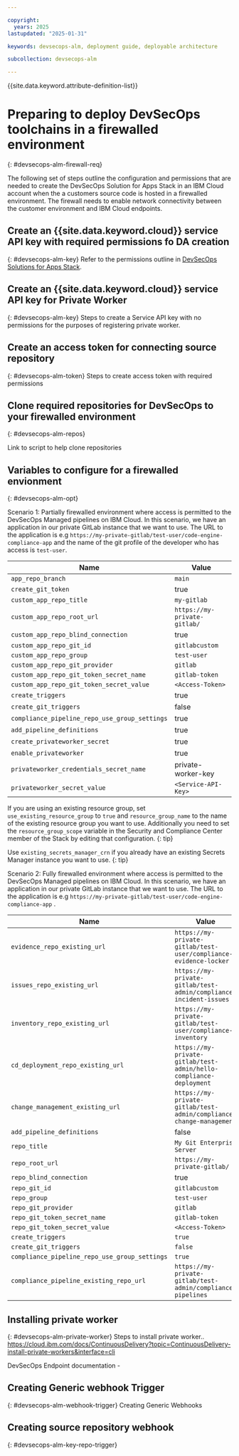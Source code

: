 ```yaml
---

copyright:
  years: 2025
lastupdated: "2025-01-31"

keywords: devsecops-alm, deployment guide, deployable architecture

subcollection: devsecops-alm

---
```


{{site.data.keyword.attribute-definition-list}}

# Preparing to deploy DevSecOps toolchains in a firewalled environment
{: #devsecops-alm-firewall-req}

The following set of steps outline the configuration and permissions that are needed to create the DevSecOps Solution for Apps Stack in an IBM Cloud account when the a customers source code is hosted in a firewalled environment. The firewall needs to enable network connectivity between the customer environment and IBM Cloud endpoints.  


## Create an {{site.data.keyword.cloud}} service API key with required permissions fo DA creation
{: #devsecops-alm-key}
Refer to the permissions outline in [DevSecOps Solutions for Apps Stack](/docs/devsecops-alm?topic=devsecops-alm-stack-prereqs).

## Create an {{site.data.keyword.cloud}} service API key for Private Worker
{: #devsecops-alm-key}
Steps to create a Service API key with no permissions for the purposes of registering private worker.

## Create an access token for connecting source repository
{: #devsecops-alm-token}
Steps to create access token with required permissions

## Clone required repositories for DevSecOps to your firewalled environment
{: #devsecops-alm-repos}

Link to script to help clone repositories

## Variables to configure for a firewalled envionment
{: #devsecops-alm-opt}

Scenario 1: Partially firewalled environment where access is permitted to the DevSecOps Managed pipelines on IBM Cloud. In this scenario, we have an application in our private GitLab instance that we want to use. The URL to the application is e.g `https://my-private-gitlab/test-user/code-engine-compliance-app` and the name of the git profile of the developer who has access is `test-user`. 



| Name | Value |
|------|-------------|
| `app_repo_branch` | `main` |
| `create_git_token` | true |
| `custom_app_repo_title` | `my-gitlab`| 
| `custom_app_repo_root_url` | `https://my-private-gitlab/` | 
| `custom_app_repo_blind_connection` | true | 
| `custom_app_repo_git_id` | `gitlabcustom` |
| `custom_app_repo_group` | `test-user` |
| `custom_app_repo_git_provider` | `gitlab` |
| `custom_app_repo_git_token_secret_name` | `gitlab-token` |
| `custom_app_repo_git_token_secret_value` | `<Access-Token>` |
| `create_triggers` | true |
| `create_git_triggers` | false |
| `compliance_pipeline_repo_use_group_settings` | true |
| `add_pipeline_definitions` | true |
| `create_privateworker_secret` | true |
| `enable_privateworker` | true |
| `privateworker_credentials_secret_name` | private-worker-key |
| `privateworker_secret_value` | `<Service-API-Key>` |

If you are using an existing resource group, set `use_existing_resource_group` to `true` and `resource_group_name` to the name of the existing resource group you want to use. Additionally you need to set the `resource_group_scope` variable in the Security and Compliance Center member of the Stack by editing that configuration.
{: tip}

Use `existing_secrets_manager_crn` if you already have an existing Secrets Manager instance you want to use.
{: tip}

Scenario 2: Fully firewalled environment where access is permitted to the DevSecOps Managed pipelines on IBM Cloud. In this scenario, we have an application in our private GitLab instance that we want to use. The URL to the application is e.g `https://my-private-gitlab/test-user/code-engine-compliance-app` . 

| Name | Value |
|------|-------------|
| `evidence_repo_existing_url` | `https://my-private-gitlab/test-user/compliance-evidence-locker` |
| `issues_repo_existing_url` | `https://my-private-gitlab/test-admin/compliance-incident-issues` |
| `inventory_repo_existing_url` | `https://my-private-gitlab/test-user/compliance-inventory` |
| `cd_deployment_repo_existing_url` | `https://my-private-gitlab/test-admin/hello-compliance-deployment` |
| `change_management_existing_url` | `https://my-private-gitlab/test-admin/compliance-change-management` |
| `add_pipeline_definitions` | false |
| `repo_title` | `My Git Enterprise Server`| 
| `repo_root_url` | `https://my-private-gitlab/` | 
| `repo_blind_connection` | true | 
| `repo_git_id` | `gitlabcustom` |
| `repo_group` | `test-user` |
| `repo_git_provider` | `gitlab` |
| `repo_git_token_secret_name` | `gitlab-token` |
| `repo_git_token_secret_value` | `<Access-Token>` |
| `create_triggers` | `true` |
| `create_git_triggers` | `false` |
| `compliance_pipeline_repo_use_group_settings` | `true` |
| `compliance_pipeline_existing_repo_url` | `https://my-private-gitlab/test-admin/compliance-pipelines` |


## Installing private worker
{: #devsecops-alm-private-worker}
Steps to install private worker..
https://cloud.ibm.com/docs/ContinuousDelivery?topic=ContinuousDelivery-install-private-workers&interface=cli

DevSecOps Endpoint documentation -


## Creating Generic webhook Trigger
{: #devsecops-alm-webhook-trigger}
Creating Generic Webhooks 

## Creating source repository webhook
{: #devsecops-alm-key-repo-trigger}
